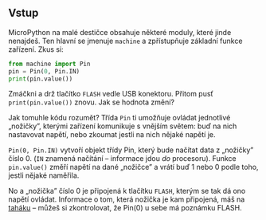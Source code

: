 ## Vstup

MicroPython na malé destičce obsahuje některé
moduly, které jinde nenajdeš. Ten hlavní se jmenuje
`machine` a zpřístupňuje základní funkce zařízení. Zkus si:

```python
from machine import Pin
pin = Pin(0, Pin.IN)
print(pin.value())
```

Zmáčkni a drž tlačítko `FLASH` vedle USB konektoru.
Přitom pusť `print(pin.value())` znovu.
Jak se hodnota změní?

Jak tomuhle kódu rozumět?
Třída `Pin` ti umožňuje ovládat jednotlivé
„nožičky”, kterými zařízení komunikuje s vnějším
světem: buď na nich nastavovat napětí, nebo zkoumat
jestli na nich nějaké napětí je.

`Pin(0, Pin.IN)` vytvoří objekt třídy Pin,
který bude načítat data z „nožičky” číslo 0.
(`IN` znamená načítání – informace jdou *do* procesoru).
Funkce `pin.value()` změří napětí na dané
„nožičce” a vrátí buď 1 nebo 0 podle toho, jestli nějaké naměřila.

No a „nožička” číslo 0 je připojená k tlačítku `FLASH`,
kterým se tak dá ono napětí ovládat.
Informace o tom, která nožička je kam připojená,
máš na [taháku](https://pyvec.github.io/cheatsheets/micropython/nodemcu-cs.pdf) –
můžeš si zkontrolovat, že Pin(0) u sebe má poznámku FLASH.
